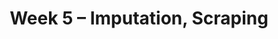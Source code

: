 ---
    title: Week 5 – Imputation, Scraping
    weekNumber: 5
    days:
      - date: 2023-2-6
        events:
          "**LEC 12**{: .label .label-lecture } Imputation":
            "[Ch. 6.3-6.5](https://notes.dsc80.com/content/06/handling-missing-data.html)"
                
          "**Lab 4**{: .label .label-lab } **Hypothesis and Permutation Testing (due 2/6)**":
      - date: 2023-2-8
        events:
          "**LEC 13**{: .label .label-lecture } HTTP Basics":
            "[Ch. 7.1-7.2](https://notes.dsc80.com/content/07/introduction.html)"
          "**DIS 5**{: .label .label-disc } Lab 4 Reflection (due 2/11)":
                
      - date: 2023-2-9
        events:
          "**PROJ 2**{: .label .label-proj } **TBD (due 2/9)**":
      - date: 2023-2-10
        events:
          "**LEC 14**{: .label .label-lecture } Requests and JSON":
            "[Ch. 7.1-7.2](https://notes.dsc80.com/content/07/introduction.html)"
                
---